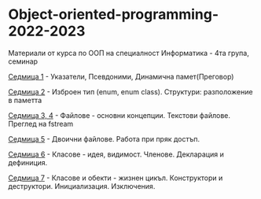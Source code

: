 # Object-oriented-programming-2022-2023

Материали от курса по ООП на специалност Информатика - 4та група, семинар

[Седмица 1](https://github.com/AleksandrinaKovachka/Object-oriented-programming-2022-2023/tree/main/Week01) - Указатели, Псевдоними, Динамична памет(Преговор)

[Седмица 2](https://github.com/AleksandrinaKovachka/Object-oriented-programming-2022-2023/tree/main/Week02) - Изброен тип (enum, enum class). Структури: разположение в паметта

[Седмица 3, 4](https://github.com/AleksandrinaKovachka/Object-oriented-programming-2022-2023/tree/main/Week03) - Файлове - основни концепции. Текстови файлове. Преглед на fstream

[Седмица 5](https://github.com/AleksandrinaKovachka/Object-oriented-programming-2022-2023/tree/main/Week05) - Двоични файлове. Работа при пряк достъп.

[Седмица 6](https://github.com/AleksandrinaKovachka/Object-oriented-programming-2022-2023/tree/main/Week06) - Класове - идея, видимост. Членове. Декларация и дефиниция.

[Седмица 7](https://github.com/AleksandrinaKovachka/Object-oriented-programming-2022-2023/tree/main/Week07) - Класове и обекти - жизнен цикъл. Конструктори и деструктори. Инициализация. Изключения.
